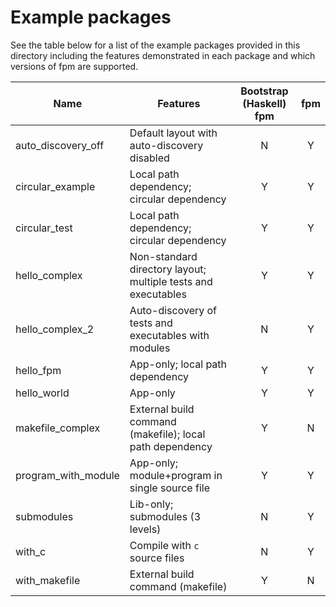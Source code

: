 # Example packages

See the table below for a list of the example packages provided in this directory including
the features demonstrated in each package and which versions of fpm are supported.


| Name                | Features                                                      | Bootstrap (Haskell) fpm | fpm |
|---------------------|---------------------------------------------------------------|:-----------------------:|:---:|
| auto_discovery_off  | Default layout with auto-discovery disabled                   |            N            |  Y  |
| circular_example    | Local path dependency; circular dependency                    |            Y            |  Y  |
| circular_test       | Local path dependency; circular dependency                    |            Y            |  Y  |
| hello_complex       | Non-standard directory layout; multiple tests and executables |            Y            |  Y  |
| hello_complex_2     | Auto-discovery of tests and executables with modules          |            N            |  Y  |
| hello_fpm           | App-only; local path dependency                               |            Y            |  Y  |
| hello_world         | App-only                                                      |            Y            |  Y  |
| makefile_complex    | External build command (makefile); local path dependency      |            Y            |  N  |
| program_with_module | App-only; module+program in single source file                |            Y            |  Y  |
| submodules          | Lib-only; submodules (3 levels)                               |            N            |  Y  |
| with_c              | Compile with `c` source files                                 |            N            |  Y  |
| with_makefile       | External build command (makefile)                             |            Y            |  N  |